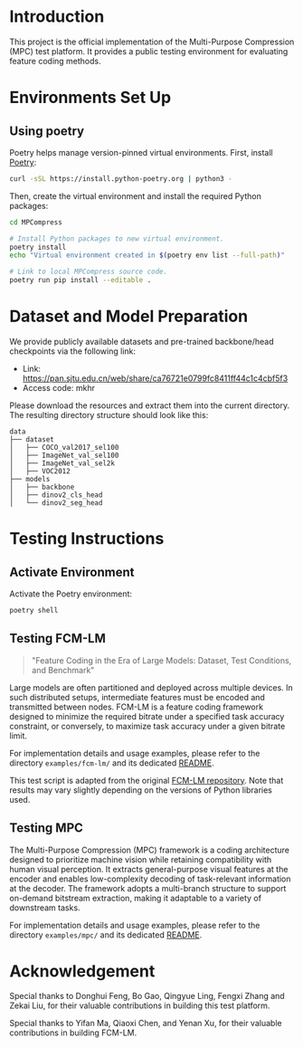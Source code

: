 # Introduction

This project is the official implementation of the Multi-Purpose Compression (MPC) test platform. It provides a public testing environment for evaluating feature coding methods.

# Environments Set Up

## Using poetry
Poetry helps manage version-pinned virtual environments. First, install [Poetry](https://python-poetry.org/docs/#installation):

```sh
curl -sSL https://install.python-poetry.org | python3 -
```

Then, create the virtual environment and install the required Python packages:

```sh
cd MPCompress

# Install Python packages to new virtual environment.
poetry install
echo "Virtual environment created in $(poetry env list --full-path)"

# Link to local MPCompress source code.
poetry run pip install --editable .

```

# Dataset and Model Preparation

We provide publicly available datasets and pre-trained backbone/head checkpoints via the following link:

- Link: https://pan.sjtu.edu.cn/web/share/ca76721e0799fc8411ff44c1c4cbf5f3  
- Access code: mkhr

Please download the resources and extract them into the current directory. The resulting directory structure should look like this:

```
data
├── dataset
│   ├── COCO_val2017_sel100
│   ├── ImageNet_val_sel100
│   ├── ImageNet_val_sel2k
│   ├── VOC2012
├── models
│   ├── backbone
│   ├── dinov2_cls_head
│   └── dinov2_seg_head
```


# Testing Instructions

## Activate Environment
Activate the Poetry environment:
```sh
poetry shell
```

## Testing FCM-LM

> "Feature Coding in the Era of Large Models: Dataset, Test Conditions, and Benchmark"

Large models are often partitioned and deployed across multiple devices. In such distributed setups, intermediate features must be encoded and transmitted between nodes. FCM-LM is a feature coding framework designed to minimize the required bitrate under a specified task accuracy constraint, or conversely, to maximize task accuracy under a given bitrate limit.

For implementation details and usage examples, please refer to the directory `examples/fcm-lm/` and its dedicated [README](examples/fcm-lm/README.md).

This test script is adapted from the original [FCM-LM repository](https://github.com/chansongoal/LaMoFC). Note that results may vary slightly depending on the versions of Python libraries used.

## Testing MPC

The Multi-Purpose Compression (MPC) framework is a coding architecture designed to prioritize machine vision while retaining compatibility with human visual perception. It extracts general-purpose visual features at the encoder and enables low-complexity decoding of task-relevant information at the decoder. The framework adopts a multi-branch structure to support on-demand bitstream extraction, making it adaptable to a variety of downstream tasks.

For implementation details and usage examples, please refer to the directory `examples/mpc/` and its dedicated [README](examples/mpc/README.md).

# Acknowledgement

Special thanks to Donghui Feng, Bo Gao, Qingyue Ling, Fengxi Zhang and Zekai Liu, for their valuable contributions in building this test platform.

Special thanks to Yifan Ma, Qiaoxi Chen, and Yenan Xu, for their valuable contributions in building FCM-LM.